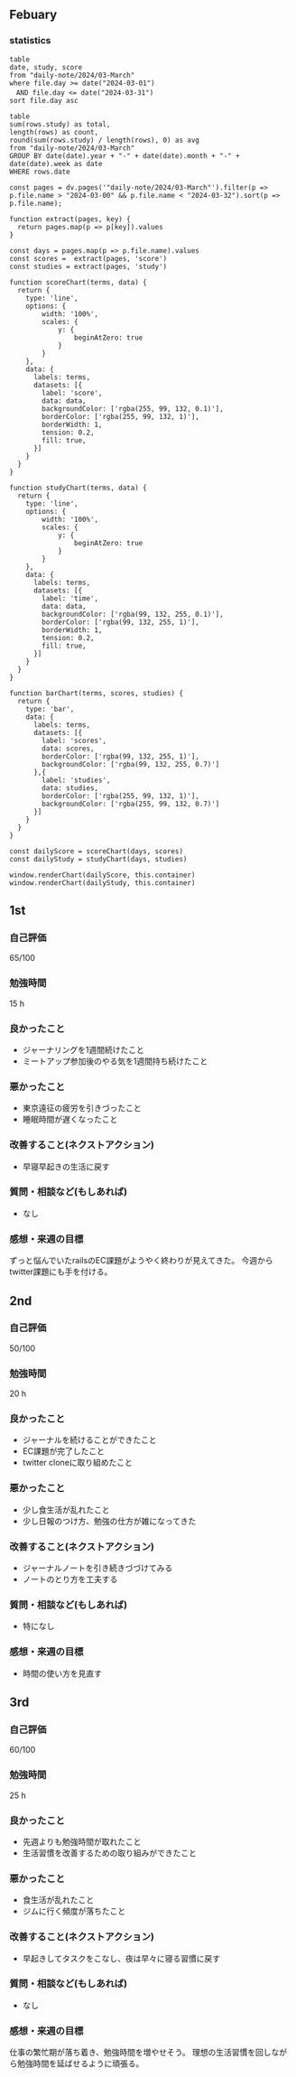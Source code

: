 ## Febuary
### statistics

```dataview
table
date, study, score
from "daily-note/2024/03-March"
where file.day >= date("2024-03-01")
　AND file.day <= date("2024-03-31")
sort file.day asc
```

```dataview
table
sum(rows.study) as total,
length(rows) as count,
round(sum(rows.study) / length(rows), 0) as avg
from "daily-note/2024/03-March"
GROUP BY date(date).year + "-" + date(date).month + "-" + date(date).week as date
WHERE rows.date
```

```dataviewjs
const pages = dv.pages('"daily-note/2024/03-March"').filter(p => p.file.name > "2024-03-00" && p.file.name < "2024-03-32").sort(p => p.file.name);

function extract(pages, key) {
  return pages.map(p => p[key]).values
}

const days = pages.map(p => p.file.name).values  
const scores =  extract(pages, 'score')
const studies = extract(pages, 'study')

function scoreChart(terms, data) {
  return {
    type: 'line',
    options: {
	    width: '100%',
		scales: {
			y: {
				beginAtZero: true
			}
		}
	},
    data: {
      labels: terms,
      datasets: [{
        label: 'score',
        data: data,
        backgroundColor: ['rgba(255, 99, 132, 0.1)'],  
        borderColor: ['rgba(255, 99, 132, 1)'],  
        borderWidth: 1,
        tension: 0.2,
		fill: true,
      }]
    }
  }
}

function studyChart(terms, data) {
  return {
    type: 'line',
    options: {
	    width: '100%',
		scales: {
			y: {
				beginAtZero: true
			}
		}
	},
    data: {
      labels: terms,
      datasets: [{
        label: 'time',
        data: data,
        backgroundColor: ['rgba(99, 132, 255, 0.1)'],  
        borderColor: ['rgba(99, 132, 255, 1)'],  
        borderWidth: 1,
		tension: 0.2,
		fill: true,
      }]
    }
  }
}

function barChart(terms, scores, studies) {
  return {
    type: 'bar',
    data: {
      labels: terms,
      datasets: [{
        label: 'scores',
        data: scores,
        borderColor: ['rgba(99, 132, 255, 1)'],
        backgroundColor: ['rgba(99, 132, 255, 0.7)']
      },{
        label: 'studies',
        data: studies,
        borderColor: ['rgba(255, 99, 132, 1)'],
        backgroundColor: ['rgba(255, 99, 132, 0.7)']
      }]
    }
  }
}

const dailyScore = scoreChart(days, scores)
const dailyStudy = studyChart(days, studies)

window.renderChart(dailyScore, this.container)
window.renderChart(dailyStudy, this.container)
```


## 1st
### 自己評価
65/100
### 勉強時間
15 h
### 良かったこと
- ジャーナリングを1週間続けたこと
- ミートアップ参加後のやる気を1週間持ち続けたこと
### 悪かったこと
- 東京遠征の疲労を引きづったこと
- 睡眠時間が遅くなったこと
### 改善すること(ネクストアクション)
- 早寝早起きの生活に戻す
### 質問・相談など(もしあれば)
- なし
### 感想・来週の目標 
ずっと悩んでいたrailsのEC課題がようやく終わりが見えてきた。
今週からtwitter課題にも手を付ける。

## 2nd
### 自己評価
50/100  
### 勉強時間
20 h  
### 良かったこと
- ジャーナルを続けることができたこと
- EC課題が完了したこと
- twitter cloneに取り組めたこと

### 悪かったこと
- 少し食生活が乱れたこと
- 少し日報のつけ方、勉強の仕方が雑になってきた

### 改善すること(ネクストアクション)
- ジャーナルノートを引き続きづづけてみる
- ノートのとり方を工夫する

### 質問・相談など(もしあれば)
- 特になし

### 感想・来週の目標
- 時間の使い方を見直す

## 3rd
### 自己評価
60/100
### 勉強時間
25 h
### 良かったこと
- 先週よりも勉強時間が取れたこと
- 生活習慣を改善するための取り組みができたこと
### 悪かったこと
- 食生活が乱れたこと
- ジムに行く頻度が落ちたこと
### 改善すること(ネクストアクション)
- 早起きしてタスクをこなし、夜は早々に寝る習慣に戻す
### 質問・相談など(もしあれば)
- なし
### 感想・来週の目標 
仕事の繁忙期が落ち着き、勉強時間を増やせそう。
理想の生活習慣を回しながら勉強時間を延ばせるように頑張る。